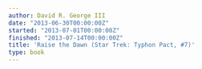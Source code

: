 ```yaml
---
author: David R. George III
date: "2013-06-30T00:00:00Z"
started: "2013-07-01T00:00:00Z"
finished: "2013-07-14T00:00:00Z"
title: 'Raise the Dawn (Star Trek: Typhon Pact, #7)'
type: book
---
```

